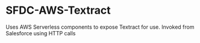 # SFDC-AWS-Textract
Uses AWS Serverless components to expose Textract for use. Invoked from Salesforce using HTTP calls

